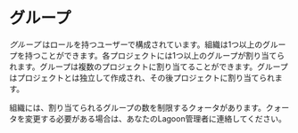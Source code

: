 # グループ

_グループ_ はロールを持つユーザーで構成されています。組織は1つ以上のグループを持つことができます。各プロジェクトには1つ以上のグループが割り当てられます。グループは複数のプロジェクトに割り当てることができます。グループはプロジェクトとは独立して作成され、その後プロジェクトに割り当てられます。

組織には、割り当てられるグループの数を制限するクォータがあります。クォータを変更する必要がある場合は、あなたのLagoon管理者に連絡してください。
